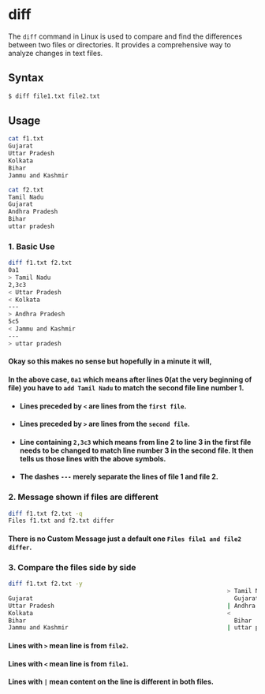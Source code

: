 # diff
The `diff` command in Linux is used to compare and find the differences between two files or directories. It provides a comprehensive way to analyze changes in text files.

## Syntax

```bash
$ diff file1.txt file2.txt
```

## Usage
```bash
cat f1.txt
Gujarat
Uttar Pradesh
Kolkata
Bihar
Jammu and Kashmir

cat f2.txt
Tamil Nadu
Gujarat
Andhra Pradesh
Bihar
uttar pradesh
```

### 1. Basic Use
```bash
diff f1.txt f2.txt
0a1
> Tamil Nadu
2,3c3
< Uttar Pradesh
< Kolkata
---
> Andhra Pradesh
5c5
< Jammu and Kashmir
---
> uttar pradesh
```

#### Okay so this makes no sense but hopefully in a minute it will,
#### In the above case, `0a1` which means after lines 0(at the very beginning of file) you have to `add Tamil Nadu` to match the second file line number 1.
- #### Lines preceded by `<` are lines from the `first file`.
- #### Lines preceded by `>` are lines from the `second file`.
- #### Line containing `2,3c3` which means from line 2 to line 3 in the first file needs to be changed to match line number 3 in the second file. It then tells us those lines with the above symbols.
- #### The dashes `---` merely separate the lines of file 1 and file 2.

### 2. Message shown if files are different
```bash
diff f1.txt f2.txt -q
Files f1.txt and f2.txt differ
```
#### There is no Custom Message just a default one `Files file1 and file2 differ`.

### 3. Compare the files side by side
```bash
diff f1.txt f2.txt -y
                                                              > Tamil Nadu
Gujarat                                                         Gujarat
Uttar Pradesh                                                 | Andhra Pradesh
Kolkata                                                       <
Bihar                                                           Bihar
Jammu and Kashmir                                             | uttar pradesh
```
#### Lines with `>` mean line is from `file2`.
#### Lines with `<` mean line is from `file1`.
#### Lines with `|` mean content on the line is different in both files.